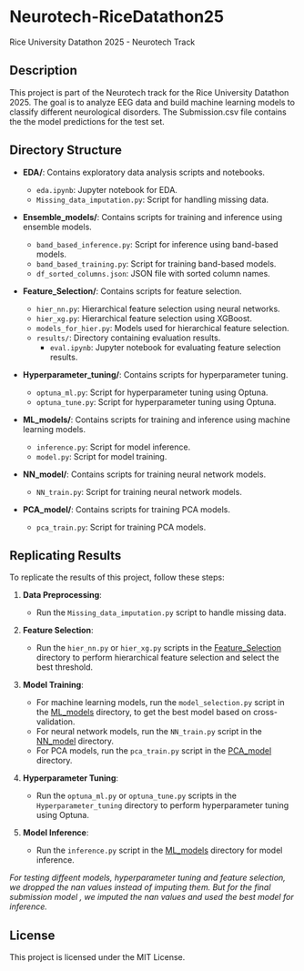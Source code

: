 # Neurotech-RiceDatathon25
Rice University Datathon 2025 - Neurotech Track

## Description

This project is part of the Neurotech track for the Rice University Datathon 2025. The goal is to analyze EEG data and build machine learning models to classify different neurological disorders.
The Submission.csv file contains the the model predictions for the test set.

## Directory Structure

- **EDA/**: Contains exploratory data analysis scripts and notebooks.
  - `eda.ipynb`: Jupyter notebook for EDA.
  - `Missing_data_imputation.py`: Script for handling missing data.

- **Ensemble_models/**: Contains scripts for training and inference using ensemble models.
  - `band_based_inference.py`: Script for inference using band-based models.
  - `band_based_training.py`: Script for training band-based models.
  - `df_sorted_columns.json`: JSON file with sorted column names.

- **Feature_Selection/**: Contains scripts for feature selection.
  - `hier_nn.py`: Hierarchical feature selection using neural networks.
  - `hier_xg.py`: Hierarchical feature selection using XGBoost.
  - `models_for_hier.py`: Models used for hierarchical feature selection.
  - `results/`: Directory containing evaluation results.
    - `eval.ipynb`: Jupyter notebook for evaluating feature selection results.

- **Hyperparameter_tuning/**: Contains scripts for hyperparameter tuning.
  - `optuna_ml.py`: Script for hyperparameter tuning using Optuna.
  - `optuna_tune.py`: Script for hyperparameter tuning using Optuna.

- **ML_models/**: Contains scripts for training and inference using machine learning models.
  - `inference.py`: Script for model inference.
  - `model.py`: Script for model training.

- **NN_model/**: Contains scripts for training neural network models.
  - `NN_train.py`: Script for training neural network models.

- **PCA_model/**: Contains scripts for training PCA models.
  - `pca_train.py`: Script for training PCA models.

## Replicating Results

To replicate the results of this project, follow these steps:

1. **Data Preprocessing**:
    - Run the `Missing_data_imputation.py` script to handle missing data.

2. **Feature Selection**:
    - Run the `hier_nn.py` or `hier_xg.py` scripts in the [Feature_Selection](http://_vscodecontentref_/1) directory to perform hierarchical feature selection and select the best threshold.

3. **Model Training**:
    - For machine learning models, run the `model_selection.py` script in the [ML_models](http://_vscodecontentref_/2) directory, to get the best model based on cross-validation.
    - For neural network models, run the `NN_train.py` script in the [NN_model](http://_vscodecontentref_/3) directory.
    - For PCA models, run the `pca_train.py` script in the [PCA_model](http://_vscodecontentref_/4) directory.

4. **Hyperparameter Tuning**:
    - Run the `optuna_ml.py` or `optuna_tune.py` scripts in the `Hyperparameter_tuning` directory to perform hyperparameter tuning using Optuna.

5. **Model Inference**:
    - Run the `inference.py` script in the [ML_models](http://_vscodecontentref_/5) directory for model inference.

*For testing diffeent models, hyperparameter tuning and feature selection, we dropped the nan values instead of imputing them. But for the final submission model , we imputed the nan values and used the best model for inference.*

## License

This project is licensed under the MIT License.